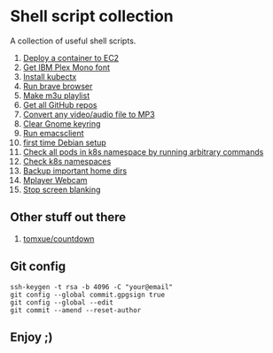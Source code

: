 # Shell script collection

A collection of useful shell scripts.

1. [Deploy a container to EC2](deploy-container-ec2.sh)
2. [Get IBM Plex Mono font](get-ibm-plex-mono-font.sh)
3. [Install kubectx](install-kubectx.sh)
4. [Run brave browser](run-brave.sh)
5. [Make m3u playlist](make-m3u-playlist.sh)
6. [Get all GitHub repos](get-all-git-repos.sh)
7. [Convert any video/audio file to MP3](convert-to-mp3.sh)
8. [Clear Gnome keyring](clear-keyring.sh)
9. [Run emacsclient](run-emacsclient.sh)
10. [first time Debian setup](debian-setup.sh)
11. [Check all pods in k8s namespace by running arbitrary commands](check_pods.sh)
12. [Check k8s namespaces](check-k8s-namespaces.sh)
13. [Backup important home dirs](backup_s.sh)
14. [Mplayer Webcam](mplayer-webcam.sh)
15. [Stop screen blanking](stop-screen-blanking.sh)

## Other stuff out there

1. [tomxue/countdown](https://github.com/tomxue/countdown)

## Git config

```
ssh-keygen -t rsa -b 4096 -C "your@email"
git config --global commit.gpgsign true
git config --global --edit
git commit --amend --reset-author
```

## Enjoy ;)

